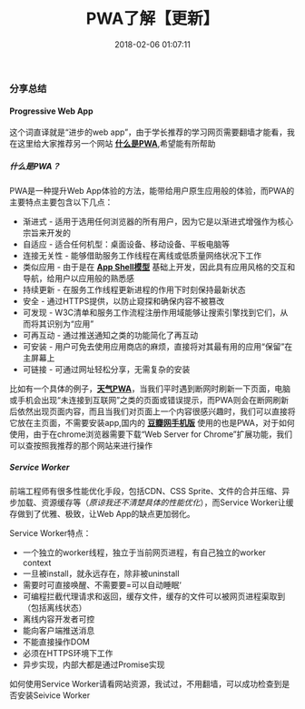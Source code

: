 ﻿---
title: PWA了解【更新】
date: 2018-02-06 01:07:11
tags: 
- pwa
---
### 分享总结

#### Progressive Web App
这个词直译就是“进步的web app”，由于学长推荐的学习网页需要翻墙才能看，我在这里给大家推荐另一个网站 **[什么是PWA](https://lavas.baidu.com/mip/doc/README#%E5%8F%AF%E9%9D%A0)**,希望能有所帮助

##### 什么是PWA？
PWA是一种提升Web App体验的方法，能带给用户原生应用般的体验，而PWA的主要特点主要包含以下几点：
- 渐进式 - 适用于选用任何浏览器的所有用户，因为它是以渐进式增强作为核心宗旨来开发的
- 自适应 - 适合任何机型：桌面设备、移动设备、平板电脑等
- 连接无关性 - 能够借助服务工作线程在离线或低质量网络状况下工作
- 类似应用 - 由于是在 **[App Shell模型](https://lavas.baidu.com/mip/guide/vue/doc/vue/advanced/define-app-shell)** 基础上开发，因此具有应用风格的交互和导航，给用户以应用般的熟悉感
- 持续更新 - 在服务工作线程更新进程的作用下时刻保持最新状态
- 安全 - 通过HTTPS提供，以防止窥探和确保内容不被篡改
- 可发现 - W3C清单和服务工作流程注册作用域能够让搜索引擎找到它们，从而将其识别为“应用”
- 可再互动 - 通过推送通知之类的功能简化了再互动
- 可安装 - 用户可免去使用应用商店的麻烦，直接将对其最有用的应用“保留”在主屏幕上
- 可链接 - 可通过网址轻松分享，无需复杂的安装

比如有一个具体的例子，**[天气PWA](https://weatherpwa.baidu.com/)**，当我们平时遇到断网时刷新一下页面，电脑或手机会出现“未连接到互联网”之类的页面或错误提示，而PWA则会在断网刷新后依然出现页面内容，而且当我们对页面上一个内容很感兴趣时，我们可以直接将它放在主页面，不需要安装app,国内的 **[豆瓣网手机版](https://m.douban.com/)** 使用的也是PWA，对于如何使用，由于在chrome浏览器需要下载“Web Server for Chrome”扩展功能，我们可以查按照我推荐的那个网站来进行操作

##### Service Worker
前端工程师有很多性能优化手段，包括CDN、CSS Sprite、文件的合并压缩、异步加载、资源缓存等（*原谅我还不清楚具体的性能优化*），而Service Worker让缓存做到了优雅、极致，让Web App的缺点更加弱化。

Service Worker特点：
- 一个独立的worker线程，独立于当前网页进程，有自己独立的worker context
- 一旦被install，就永远存在，除非被uninstall
- 需要时可直接唤醒、不需要要=可以自动睡眠‘
- 可编程拦截代理请求和返回，缓存文件，缓存的文件可以被网页进程渠取到（包括离线状态）
- 离线内容开发者可控
- 能向客户端推送消息
- 不能直接操作DOM
- 必须在HTTPS环境下工作
- 异步实现，内部大都是通过Promise实现

如何使用Service Worker请看网站资源，我试过，不用翻墙，可以成功检查到是否安装Seivice Worker




















































































































































































































































































































































































































































































































































































































































